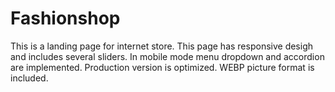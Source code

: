 # Fashionshop
 This is a landing page for internet store.
 This page has responsive desigh and includes several sliders.
 In mobile mode menu dropdown and accordion are implemented.
 Production version is optimized. WEBP picture format is included.
 
